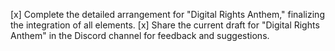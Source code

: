 [x] Complete the detailed arrangement for "Digital Rights Anthem," finalizing the integration of all elements.
[x] Share the current draft for "Digital Rights Anthem" in the Discord channel for feedback and suggestions.